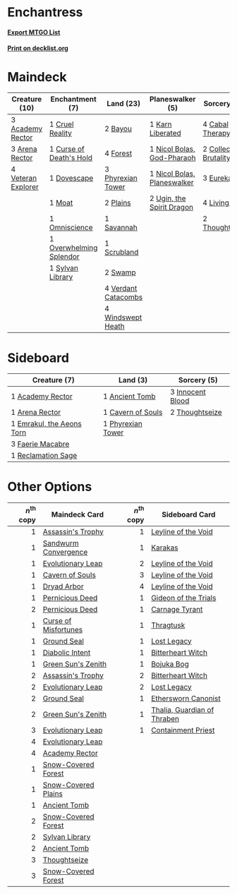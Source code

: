 # Enchantress

#### [Export MTGO List](../collection/Enchantress/Enchantress.txt)
#### [Print on decklist.org](http://decklist.org/?deckmain=3%09Academy%20Rector%0A3%09Arena%20Rector%0A2%09Bayou%0A4%09Cabal%20Therapy%0A2%09Collective%20Brutality%0A1%09Cruel%20Reality%0A1%09Curse%20of%20Death's%20Hold%0A1%09Dovescape%0A3%09Eureka%0A4%09Forest%0A1%09Karn%20Liberated%0A4%09Living%20Wish%0A1%09Moat%0A1%09Nicol%20Bolas,%20God-Pharaoh%0A1%09Nicol%20Bolas,%20Planeswalker%0A1%09Omniscience%0A1%09Overwhelming%20Splendor%0A3%09Phyrexian%20Tower%0A2%09Plains%0A1%09Savannah%0A1%09Scrubland%0A2%09Swamp%0A1%09Sylvan%20Library%0A2%09Thoughtseize%0A2%09Ugin,%20the%20Spirit%20Dragon%0A4%09Verdant%20Catacombs%0A4%09Veteran%20Explorer%0A4%09Windswept%20Heath&deckside=1%09Academy%20Rector%0A1%09Ancient%20Tomb%0A1%09Arena%20Rector%0A1%09Cavern%20of%20Souls%0A1%09Emrakul,%20the%20Aeons%20Torn%0A3%09Faerie%20Macabre%0A3%09Innocent%20Blood%0A1%09Phyrexian%20Tower%0A1%09Reclamation%20Sage%0A2%09Thoughtseize)
# Maindeck

|                                        Creature (10)                                        |                                         Enchantment (7)                                          |                                          Land (23)                                           |                                           Planeswalker (5)                                           |                                          Sorcery (15)                                           |
|---------------------------------------------------------------------------------------------|--------------------------------------------------------------------------------------------------|----------------------------------------------------------------------------------------------|------------------------------------------------------------------------------------------------------|-------------------------------------------------------------------------------------------------|
|3 [Academy Rector](http://gatherer.wizards.com/Pages/Card/Details.aspx?multiverseid=15138)   |1 [Cruel Reality](http://gatherer.wizards.com/Pages/Card/Details.aspx?multiverseid=426786)        |2 [Bayou](http://gatherer.wizards.com/Pages/Card/Details.aspx?multiverseid=382860)            |1 [Karn Liberated](http://gatherer.wizards.com/Pages/Card/Details.aspx?multiverseid=397828)           |4 [Cabal Therapy](http://gatherer.wizards.com/Pages/Card/Details.aspx?multiverseid=265166)       |
|3 [Arena Rector](http://gatherer.wizards.com/Pages/Card/Details.aspx?multiverseid=445991)    |1 [Curse of Death's Hold](http://gatherer.wizards.com/Pages/Card/Details.aspx?multiverseid=227075)|4 [Forest](http://gatherer.wizards.com/Pages/Card/Details.aspx?multiverseid=439605)           |1 [Nicol Bolas, God-Pharaoh](http://gatherer.wizards.com/Pages/Card/Details.aspx?multiverseid=430829) |2 [Collective Brutality](http://gatherer.wizards.com/Pages/Card/Details.aspx?multiverseid=414380)|
|4 [Veteran Explorer](http://gatherer.wizards.com/Pages/Card/Details.aspx?multiverseid=247534)|1 [Dovescape](http://gatherer.wizards.com/Pages/Card/Details.aspx?multiverseid=107428)            |3 [Phyrexian Tower](http://gatherer.wizards.com/Pages/Card/Details.aspx?multiverseid=10677)   |1 [Nicol Bolas, Planeswalker](http://gatherer.wizards.com/Pages/Card/Details.aspx?multiverseid=266154)|3 [Eureka](http://gatherer.wizards.com/Pages/Card/Details.aspx?multiverseid=382927)              |
|                                                                                             |1 [Moat](http://gatherer.wizards.com/Pages/Card/Details.aspx?multiverseid=159308)                 |2 [Plains](http://gatherer.wizards.com/Pages/Card/Details.aspx?multiverseid=439601)           |2 [Ugin, the Spirit Dragon](http://gatherer.wizards.com/Pages/Card/Details.aspx?multiverseid=394086)  |4 [Living Wish](http://gatherer.wizards.com/Pages/Card/Details.aspx?multiverseid=442168)         |
|                                                                                             |1 [Omniscience](http://gatherer.wizards.com/Pages/Card/Details.aspx?multiverseid=430669)          |1 [Savannah](http://gatherer.wizards.com/Pages/Card/Details.aspx?multiverseid=383079)         |                                                                                                      |2 [Thoughtseize](http://gatherer.wizards.com/Pages/Card/Details.aspx?multiverseid=438676)        |
|                                                                                             |1 [Overwhelming Splendor](http://gatherer.wizards.com/Pages/Card/Details.aspx?multiverseid=430708)|1 [Scrubland](http://gatherer.wizards.com/Pages/Card/Details.aspx?multiverseid=383083)        |                                                                                                      |                                                                                                 |
|                                                                                             |1 [Sylvan Library](http://gatherer.wizards.com/Pages/Card/Details.aspx?multiverseid=383120)       |2 [Swamp](http://gatherer.wizards.com/Pages/Card/Details.aspx?multiverseid=439603)            |                                                                                                      |                                                                                                 |
|                                                                                             |                                                                                                  |4 [Verdant Catacombs](http://gatherer.wizards.com/Pages/Card/Details.aspx?multiverseid=426074)|                                                                                                      |                                                                                                 |
|                                                                                             |                                                                                                  |4 [Windswept Heath](http://gatherer.wizards.com/Pages/Card/Details.aspx?multiverseid=405115)  |                                                                                                      |                                                                                                 |


# Sideboard

|                                            Creature (7)                                            |                                          Land (3)                                          |                                        Sorcery (5)                                        |
|----------------------------------------------------------------------------------------------------|--------------------------------------------------------------------------------------------|-------------------------------------------------------------------------------------------|
|1 [Academy Rector](http://gatherer.wizards.com/Pages/Card/Details.aspx?multiverseid=15138)          |1 [Ancient Tomb](http://gatherer.wizards.com/Pages/Card/Details.aspx?multiverseid=382842)   |3 [Innocent Blood](http://gatherer.wizards.com/Pages/Card/Details.aspx?multiverseid=205364)|
|1 [Arena Rector](http://gatherer.wizards.com/Pages/Card/Details.aspx?multiverseid=445991)           |1 [Cavern of Souls](http://gatherer.wizards.com/Pages/Card/Details.aspx?multiverseid=426057)|2 [Thoughtseize](http://gatherer.wizards.com/Pages/Card/Details.aspx?multiverseid=438676)  |
|1 [Emrakul, the Aeons Torn](http://gatherer.wizards.com/Pages/Card/Details.aspx?multiverseid=397905)|1 [Phyrexian Tower](http://gatherer.wizards.com/Pages/Card/Details.aspx?multiverseid=10677) |                                                                                           |
|3 [Faerie Macabre](http://gatherer.wizards.com/Pages/Card/Details.aspx?multiverseid=370410)         |                                                                                            |                                                                                           |
|1 [Reclamation Sage](http://gatherer.wizards.com/Pages/Card/Details.aspx?multiverseid=430359)       |                                                                                            |                                                                                           |


# Other Options

|*n*<sup>th</sup> copy|                                         Maindeck Card                                         |*n*<sup>th</sup> copy|                                            Sideboard Card                                            |
|--------------------:|-----------------------------------------------------------------------------------------------|--------------------:|------------------------------------------------------------------------------------------------------|
|                    1|[Assassin's Trophy](http://gatherer.wizards.com/Pages/Card/Details.aspx?multiverseid=452902)   |                    1|[Leyline of the Void](http://gatherer.wizards.com/Pages/Card/Details.aspx?multiverseid=205013)        |
|                    1|[Sandwurm Convergence](http://gatherer.wizards.com/Pages/Card/Details.aspx?multiverseid=426885)|                    1|[Karakas](http://gatherer.wizards.com/Pages/Card/Details.aspx?multiverseid=201198)                    |
|                    1|[Evolutionary Leap](http://gatherer.wizards.com/Pages/Card/Details.aspx?multiverseid=398573)   |                    2|[Leyline of the Void](http://gatherer.wizards.com/Pages/Card/Details.aspx?multiverseid=205013)        |
|                    1|[Cavern of Souls](http://gatherer.wizards.com/Pages/Card/Details.aspx?multiverseid=426057)     |                    3|[Leyline of the Void](http://gatherer.wizards.com/Pages/Card/Details.aspx?multiverseid=205013)        |
|                    1|[Dryad Arbor](http://gatherer.wizards.com/Pages/Card/Details.aspx?multiverseid=282542)         |                    4|[Leyline of the Void](http://gatherer.wizards.com/Pages/Card/Details.aspx?multiverseid=205013)        |
|                    1|[Pernicious Deed](http://gatherer.wizards.com/Pages/Card/Details.aspx?multiverseid=442201)     |                    1|[Gideon of the Trials](http://gatherer.wizards.com/Pages/Card/Details.aspx?multiverseid=426716)       |
|                    2|[Pernicious Deed](http://gatherer.wizards.com/Pages/Card/Details.aspx?multiverseid=442201)     |                    1|[Carnage Tyrant](http://gatherer.wizards.com/Pages/Card/Details.aspx?multiverseid=435334)             |
|                    1|[Curse of Misfortunes](http://gatherer.wizards.com/Pages/Card/Details.aspx?multiverseid=262874)|                    1|[Thragtusk](http://gatherer.wizards.com/Pages/Card/Details.aspx?multiverseid=425968)                  |
|                    1|[Ground Seal](http://gatherer.wizards.com/Pages/Card/Details.aspx?multiverseid=451104)         |                    1|[Lost Legacy](http://gatherer.wizards.com/Pages/Card/Details.aspx?multiverseid=417661)                |
|                    1|[Diabolic Intent](http://gatherer.wizards.com/Pages/Card/Details.aspx?multiverseid=429881)     |                    1|[Bitterheart Witch](http://gatherer.wizards.com/Pages/Card/Details.aspx?multiverseid=222205)          |
|                    1|[Green Sun's Zenith](http://gatherer.wizards.com/Pages/Card/Details.aspx?multiverseid=413711)  |                    1|[Bojuka Bog](http://gatherer.wizards.com/Pages/Card/Details.aspx?multiverseid=247536)                 |
|                    2|[Assassin's Trophy](http://gatherer.wizards.com/Pages/Card/Details.aspx?multiverseid=452902)   |                    2|[Bitterheart Witch](http://gatherer.wizards.com/Pages/Card/Details.aspx?multiverseid=222205)          |
|                    2|[Evolutionary Leap](http://gatherer.wizards.com/Pages/Card/Details.aspx?multiverseid=398573)   |                    2|[Lost Legacy](http://gatherer.wizards.com/Pages/Card/Details.aspx?multiverseid=417661)                |
|                    2|[Ground Seal](http://gatherer.wizards.com/Pages/Card/Details.aspx?multiverseid=451104)         |                    1|[Ethersworn Canonist](http://gatherer.wizards.com/Pages/Card/Details.aspx?multiverseid=370504)        |
|                    2|[Green Sun's Zenith](http://gatherer.wizards.com/Pages/Card/Details.aspx?multiverseid=413711)  |                    1|[Thalia, Guardian of Thraben](http://gatherer.wizards.com/Pages/Card/Details.aspx?multiverseid=442025)|
|                    3|[Evolutionary Leap](http://gatherer.wizards.com/Pages/Card/Details.aspx?multiverseid=398573)   |                    1|[Containment Priest](http://gatherer.wizards.com/Pages/Card/Details.aspx?multiverseid=429862)         |
|                    4|[Evolutionary Leap](http://gatherer.wizards.com/Pages/Card/Details.aspx?multiverseid=398573)   |                     |                                                                                                      |
|                    4|[Academy Rector](http://gatherer.wizards.com/Pages/Card/Details.aspx?multiverseid=15138)       |                     |                                                                                                      |
|                    1|[Snow-Covered Forest](http://gatherer.wizards.com/Pages/Card/Details.aspx?multiverseid=184812) |                     |                                                                                                      |
|                    1|[Snow-Covered Plains](http://gatherer.wizards.com/Pages/Card/Details.aspx?multiverseid=184815) |                     |                                                                                                      |
|                    1|[Ancient Tomb](http://gatherer.wizards.com/Pages/Card/Details.aspx?multiverseid=382842)        |                     |                                                                                                      |
|                    2|[Snow-Covered Forest](http://gatherer.wizards.com/Pages/Card/Details.aspx?multiverseid=184812) |                     |                                                                                                      |
|                    2|[Sylvan Library](http://gatherer.wizards.com/Pages/Card/Details.aspx?multiverseid=383120)      |                     |                                                                                                      |
|                    2|[Ancient Tomb](http://gatherer.wizards.com/Pages/Card/Details.aspx?multiverseid=382842)        |                     |                                                                                                      |
|                    3|[Thoughtseize](http://gatherer.wizards.com/Pages/Card/Details.aspx?multiverseid=438676)        |                     |                                                                                                      |
|                    3|[Snow-Covered Forest](http://gatherer.wizards.com/Pages/Card/Details.aspx?multiverseid=184812) |                     |                                                                                                      |

